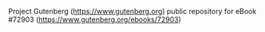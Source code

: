 Project Gutenberg (https://www.gutenberg.org) public repository
for eBook #72903 (https://www.gutenberg.org/ebooks/72903)
